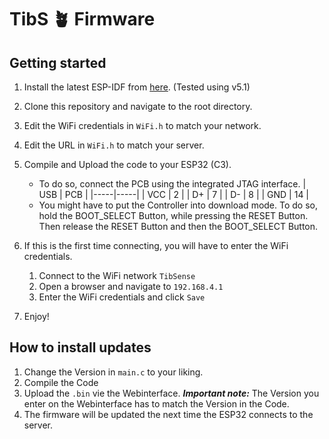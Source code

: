 # TibS 🪴 Firmware

## Getting started

1. Install the latest ESP-IDF from [here](https://docs.espressif.com/projects/esp-idf/en/latest/esp32/get-started/index.html#installation-step-by-step). (Tested using v5.1)
2. Clone this repository and navigate to the root directory.
3. Edit the WiFi credentials in `WiFi.h` to match your network.
4. Edit the URL in `WiFi.h` to match your server.
5. Compile and Upload the code to your ESP32 (C3).

   - To do so, connect the PCB using the integrated JTAG interface.
     | USB | PCB |
     |-----|-----|
     | VCC | 2 |
     | D+ | 7 |
     | D- | 8 |
     | GND | 14 |
   - You might have to put the Controller into download mode. To do so, hold the BOOT_SELECT Button, while pressing the RESET Button. Then release the RESET Button and then the BOOT_SELECT Button.
6. If this is the first time connecting, you will have to enter the WiFi credentials.

   1. Connect to the WiFi network `TibSense`
   2. Open a browser and navigate to `192.168.4.1`
   3. Enter the WiFi credentials and click `Save`

7. Enjoy!

## How to install updates

1. Change the Version in `main.c` to your liking.
2. Compile the Code
3. Upload the `.bin` vie the Webinterface.
   **_Important note:_** The Version you enter on the Webinterface has to match the Version in the Code.
4. The firmware will be updated the next time the ESP32 connects to the server.

